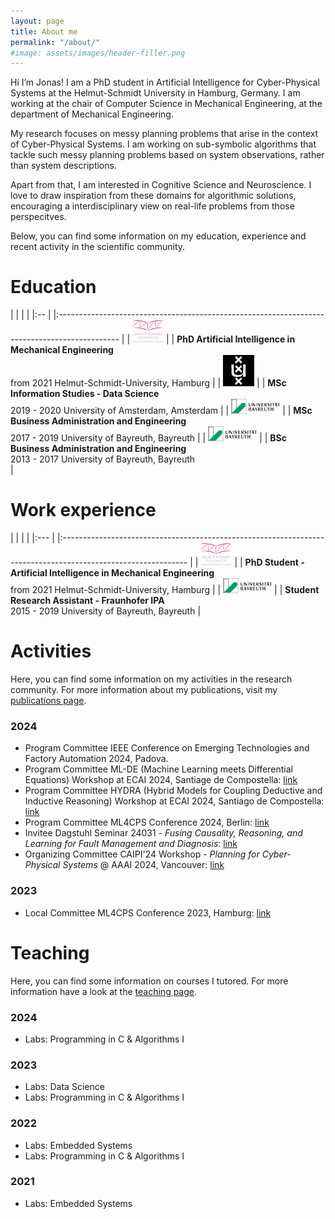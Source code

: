 ```yaml
---
layout: page
title: About me
permalink: "/about/"
#image: assets/images/header-filler.png
---
```


Hi I’m Jonas!
I am a PhD student in Artificial Intelligence for Cyber-Physical Systems at the Helmut-Schmidt University in Hamburg, Germany. 
I am working at the chair of Computer Science in Mechanical Engineering, at the department of Mechanical Engineering. 

My research focuses on messy planning problems that arise in the context of Cyber-Physical Systems. 
I am working on sub-symbolic algorithms that tackle such messy planning problems based on system observations, rather than system descriptions. 

Apart from that, I am interested in Cognitive Science and Neuroscience.
I love to draw inspiration from these domains for algorithmic solutions, encouraging a interdisciplinary view on real-life problems from those perspecitves. 

Below, you can find some information on my education, experience and recent activity in the scientific community. 


# Education

| | | |
|:-- |   |:--------------------------------------------------------------------------------------------- |
| <img src="../assets/images/logo-hsu.png" title="" alt="logo-hsu" width="50"> |  | **PhD Artificial Intelligence in Mechanical Engineering**<br/>from 2021 Helmut-Schmidt-University, Hamburg |
| <img title="" src="../assets/images/logo-uva.png" alt="logo-uva" width="50">  |  | **MSc Information Studies - Data Science**<br/>2019 - 2020 University of Amsterdam, Amsterdam            |
| <img title="" src="../assets/images/logo-bayreuth.png" alt="logo-bayr" width="78">  |  | **MSc Business Administration and Engineering**<br/>2017 - 2019 University of Bayreuth, Bayreuth        |
| <img title="" src="../assets/images/logo-bayreuth.png" alt="logo-bayr" width="78"> |  | **BSc Business Administration and Engineering**<br/>2013 - 2017 University of Bayreuth, Bayreuth<br/>   |

# Work experience

| | | |
|:--- |  |:------------------------------------------------------------------------------------------------------------- |
|  <img src="../assets/images/logo-hsu.png" title="" alt="image" width="50">  |  | **PhD Student - Artificial Intelligence in Mechanical Engineering**<br/>from 2021 Helmut-Schmidt-University, Hamburg |
|  <img title="" src="../assets/images/logo-bayreuth.png" alt="image" width="78"> |  | **Student Research Assistant - Fraunhofer IPA**<br/>2015 - 2019 University of Bayreuth, Bayreuth                      |


# Activities

Here, you can find some information on my activities in the research community.
For more information about my publications, visit my [publications page]({{site.baseurl}}/publications/).

### 2024
- Program Committee IEEE Conference on Emerging Technologies and Factory Automation 2024, Padova. 
- Program Committee ML-DE (Machine Learning meets Differential Equations) Workshop at ECAI 2024, Santiage de Compostella: [link](https://mlde-ecai-2024.github.io/)
- Program Committee HYDRA (Hybrid Models for Coupling Deductive and Inductive Reasoning) Workshop at ECAI 2024, Santiago de Compostella: [link](https://sites.google.com/unical.it/hydra-2024/home-page)
- Program Committee ML4CPS Conference 2024, Berlin: [link](https://www.hsu-hh.de/imb/en/ml4cps)
- Invitee Dagstuhl Seminar 24031 - *Fusing Causality, Reasoning, and Learning for Fault Management and Diagnosis*: [link](http://www.dagstuhl.de/24031)
- Organizing Committee CAIPI'24 Workshop - *Planning for Cyber-Physical Systems* @ AAAI 2024, Vancouver: [link](https://aaai.org/aaai-conference/aaai-24-workshop-list/#ws07)

### 2023
- Local Committee ML4CPS Conference 2023, Hamburg: [link](https://www.hsu-hh.de/imb/en/ml4cps)


# Teaching

Here, you can find some information on courses I tutored. For more information have a look at the [teaching page]({{site.baseurl}}/teaching/).


### 2024

- Labs: Programming in C & Algorithms I


### 2023 

- Labs: Data Science
- Labs: Programming in C & Algorithms I 


### 2022 

- Labs: Embedded Systems
- Labs: Programming in C & Algorithms I


### 2021

- Labs: Embedded Systems 

